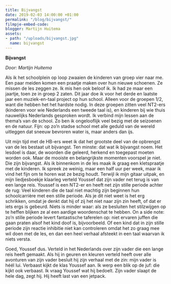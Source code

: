 ```yaml
---
title: Bijvangst
date: 2019-02-03 14:00:00 +01:00
permalink: "/blog/bijvangst/"
filmpje-embed-code: 
blogger: Martijn Huitema
assets:
- path: "/uploads/bijvangst.jpg"
  name: bijvangst
---
```


**Bijvangst**

*Door: Martijn Huitema*

Als ik het schoolplein op loop zwaaien de kinderen van groep vier naar me. Een paar meiden komen een praatje maken over hun nieuwe schoenen. Ze missen de les zeggen ze. Ik mis hen ook beloof ik. Ik had ze maar een jaartje, toen ze in groep 2 zaten. Dit jaar doe ik voor het derde en laatste jaar een muziek-en-taal project op hun school. Alleen voor de groepen 1/2, want die hebben het het hardste nodig. In deze groepen zitten veel NT2-ers (kinderen voor wie Nederlands een tweede taal is), en kinderen bij wie thuis nauwelijks Nederlands gesproken wordt. Ik verbind mijn lessen aan de thema’s van de school. Zo ben ik ongelooflijk veel bezig met de seizoenen en de natuur. Fijn: op zo’n stadse school met alle geduld van de wereld uitleggen dat sneeuw bevroren water is, maar anders dan ijs. 

Uit mijn tijd met de HB-ers weet ik dat het grootste deel van de opbrengst van de les bestaat uit bijvangst. Ten minste: dat wat ik bijvangst noem. Het lesdoel is daar, de woorden die geleerd, herkend en toegepast moeten worden ook. Maar de mooiste en belangrijkste momenten voorspel je niet. Die zijn bijvangst. Als ik binnenkom in de les maak ik graag een kletspraatje met de kinderen. Ik spreek ze weinig, maar een half uur per week, maar ik vind het fijn om te horen wat ze bezig houdt. Terwijl ik mijn gitaar uitpak, en mijn liedjesboekje klaarleg verteld Youssef dat zijn vader net terug is van een lange reis. Youssef is een NT2-er en heeft net zijn stille periode achter de rug: Veel kinderen die de taal niet machtig zijn beginnen hun schoolcarrière met een stille periode. Als je dit niet weet is het erg schrikken, omdat je denkt dat hij of zij het niet naar zijn zin heeft, of dat er iets ergs is gebeurd. Niets is minder waar: als ze besluiten het stilzwijgen op te heffen blijken ze al een aardige woordenschat te hebben. On a side note: zo’n stille periode levert fantastische taferelen op: niet ervaren juffen die gaan praten alsof het kind doof is, bijvoorbeeld. Of een kind dat in zijn stille periode zijn reactie inhibitie niet kan controleren omdat het zo graag mee wil doen met de les, en dan een heel verhaal afsteekt in een taal waarvan ik niets versta.

Goed, Youssef dus. Verteld in het Nederlands over zijn vader die een lange reis heeft gemaakt. Als hij in geuren en kleuren verteld heeft over alle avonturen van zijn vader besluit hij zijn verhaal met de zin: mijn vader is héél lui. Verbaast kijkt de klas Youssef aan. Ik werp een blik op de juf: die kijkt ook verbaast. Ik vraag Youssef wat hij bedoelt. Zijn vader slaapt de hele dag, zegt hij. Hij heeft last van een jetpack.

